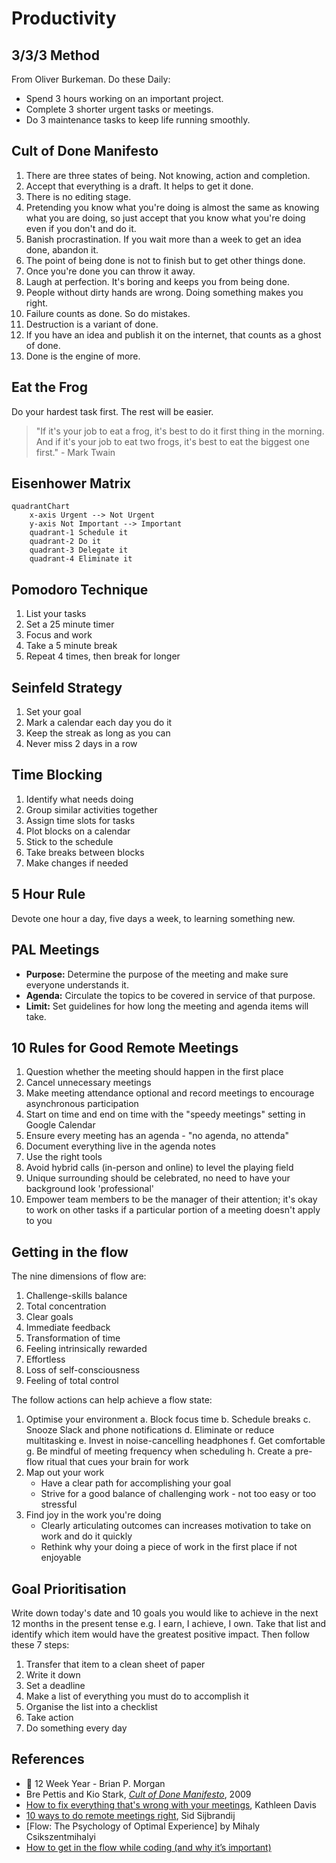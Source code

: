 # Productivity

## 3/3/3 Method

From Oliver Burkeman. Do these Daily:

- Spend 3 hours working on an important project.
- Complete 3 shorter urgent tasks or meetings.
- Do 3 maintenance tasks to keep life running smoothly.

## Cult of Done Manifesto

1. There are three states of being. Not knowing, action and completion.
2. Accept that everything is a draft. It helps to get it done.
3. There is no editing stage.
4. Pretending you know what you're doing is almost the same as knowing what you are doing, so just accept that you know what you're doing even if you don't and do it.
5. Banish procrastination. If you wait more than a week to get an idea done, abandon it.
6. The point of being done is not to finish but to get other things done.
7. Once you're done you can throw it away.
8. Laugh at perfection. It's boring and keeps you from being done.
9. People without dirty hands are wrong. Doing something makes you right.
10. Failure counts as done. So do mistakes.
11. Destruction is a variant of done.
12. If you have an idea and publish it on the internet, that counts as a ghost of done.
13. Done is the engine of more.

## Eat the Frog

Do your hardest task first. The rest will be easier.

> "If it's your job to eat a frog, it's best to do it first thing in the morning. And if it's your job to eat two frogs, it's best to eat the biggest one first." - Mark Twain

## Eisenhower Matrix

```mermaid
quadrantChart
    x-axis Urgent --> Not Urgent
    y-axis Not Important --> Important
    quadrant-1 Schedule it
    quadrant-2 Do it
    quadrant-3 Delegate it
    quadrant-4 Eliminate it
```

## Pomodoro Technique

1. List your tasks
2. Set a 25 minute timer
3. Focus and work
4. Take a 5 minute break
5. Repeat 4 times, then break for longer

## Seinfeld Strategy

1. Set your goal
2. Mark a calendar each day you do it
3. Keep the streak as long as you can
4. Never miss 2 days in a row

## Time Blocking

1. Identify what needs doing
2. Group similar activities together
3. Assign time slots for tasks
4. Plot blocks on a calendar
5. Stick to the schedule
6. Take breaks between blocks
7. Make changes if needed

## 5 Hour Rule

Devote one hour a day, five days a week, to learning something new.

## PAL Meetings

- **Purpose:** Determine the purpose of the meeting and make sure everyone understands it.
- **Agenda:** Circulate the topics to be covered in service of that purpose.
- **Limit:** Set guidelines for how long the meeting and agenda items will take.

## 10 Rules for Good Remote Meetings

1. Question whether the meeting should happen in the first place
2. Cancel unnecessary meetings
3. Make meeting attendance optional and record meetings to encourage asynchronous participation
4. Start on time and end on time with the "speedy meetings" setting in Google Calendar
5. Ensure every meeting has an agenda - "no agenda, no attenda"
6. Document everything live in the agenda notes
7. Use the right tools
8. Avoid hybrid calls (in-person and online) to level the playing field
9. Unique surrounding should be celebrated, no need to have your background look 'professional'
10. Empower team members to be the manager of their attention; it's okay to work on other tasks if a particular portion of a meeting doesn't apply to you

## Getting in the flow

The nine dimensions of flow are:

1. Challenge-skills balance
2. Total concentration
3. Clear goals
4. Immediate feedback
5. Transformation of time
6. Feeling intrinsically rewarded
7. Effortless
8. Loss of self-consciousness
9. Feeling of total control

The follow actions can help achieve a flow state:

1. Optimise your environment
   a. Block focus time
   b. Schedule breaks
   c. Snooze Slack and phone notifications
   d. Eliminate or reduce multitasking
   e. Invest in noise-cancelling headphones
   f. Get comfortable
   g. Be mindful of meeting frequency when scheduling
   h. Create a pre-flow ritual that cues your brain for work
2. Map out your work
   - Have a clear path for accomplishing your goal
   - Strive for a good balance of challenging work - not too easy or too stressful
3. Find joy in the work you're doing
   - Clearly articulating outcomes can increases motivation to take on work and do it quickly
   - Rethink why your doing a piece of work in the first place if not enjoyable

## Goal Prioritisation

Write down today's date and 10 goals you would like to achieve in the next 12 months in the present tense e.g. I earn, I achieve, I own. Take that list and identify which item would have the greatest positive impact. Then follow these 7 steps:

1. Transfer that item to a clean sheet of paper
2. Write it down
3. Set a deadline
4. Make a list of everything you must do to accomplish it
5. Organise the list into a checklist
6. Take action
7. Do something every day

## References

- 📖 12 Week Year - Brian P. Morgan
- Bre Pettis and Kio Stark, [_Cult of Done Manifesto_](http://brepettis.com/work-avenue#/cultofdone/), 2009
- [How to fix everything that's wrong with your meetings](https://www.fastcompany.com/90977309/how-fix-everything-thats-wrong-with-meetings?trk=feed_main-feed-card_feed-article-content), Kathleen Davis
- [10 ways to do remote meetings right](https://www.linkedin.com/feed/update/urn:li:activity:7156783152638660608/), Sid Sijbrandij
- [Flow: The Psychology of Optimal Experience] by Mihaly Csikszentmihalyi
- [How to get in the flow while coding (and why it’s important)](https://github.blog/2024-01-22-how-to-get-in-the-flow-while-coding-and-why-its-important/)
